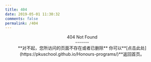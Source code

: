 ```yaml
---
title: 404
date: 2019-05-01 11:30:32
comments: false
permalink: /404
---
```


<center>404 Not Found<center>
-------
<center>**对不起，您所访问的页面不存在或者已删除**
你可以**[点击此处](https://pkuschool.github.io/Honours-programs/)**返回首页。
